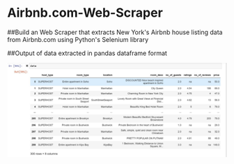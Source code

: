 # Airbnb.com-Web-Scraper

##Build an Web Scraper that extracts New York's Airbnb house listing data from Airbnb.com using Python's Selenium library

##Output of data extracted in pandas dataframe format

![](https://github.com/Manandedhia/Airbnb.com-Web-Scraper/blob/master/airbnbdataframess.JPG)
